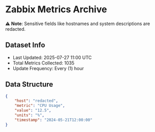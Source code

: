 # Zabbix Metrics Archive

⚠️ **Note**: Sensitive fields like hostnames and system descriptions are redacted.

## Dataset Info
- Last Updated: 2025-07-27 11:00 UTC
- Total Metrics Collected: 1035
- Update Frequency: Every (1) hour

## Data Structure
```json
{
    "host": "redacted",
    "metric": "CPU Usage",
    "value": "12.5",
    "units": "%",
    "timestamp": "2024-05-21T12:00:00"
}
```
